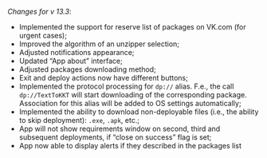_Changes for v 13.3_:
- Implemented the support for reserve list of packages on VK.com (for urgent cases);
- Improved the algorithm of an unzipper selection;
- Adjusted notifications appearance;
- Updated “App about” interface;
- Adjusted packages downloading method;
- Exit and deploy actions now have different buttons;
- Implemented the protocol processing for ```dp://``` alias. F.e., the call ```dp://TextToKKT``` will start downloading of the corresponding package. Association for this alias will be added to OS settings automatically;
- Implemented the ability to download non-deployable files (i.e., the ability to skip deployment): ```.exe```, ```.apk```, etc.;
- App will not show requirements window on second, third and subsequent deployments, if “close on success” flag is set;
- App now able to display alerts if they described in the packages list

